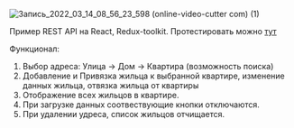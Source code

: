 ![Запись_2022_03_14_08_56_23_598 (online-video-cutter com) (1)](https://user-images.githubusercontent.com/47778499/158115542-2e4f1a42-0ba4-41c6-be81-4748b2eb6757.gif)

Пример REST API на React, Redux-toolkit. 
Протестировать можно <a href="https://dispex.web.app/" target="_blank">тут</a>

Функционал:
1. Выбор адреса: Улица -> Дом -> Квартира (возможность поиска)
2. Добавление и Привязка жильца к выбранной квартире, изменение данных жильца, отвязка жильца от квартиры
3. Отображение всех жильцов в квартире.
4. При загрузке данных соотвествующие кнопки отключаются.
5. При удалении удреса, список жильцов отчищается.

